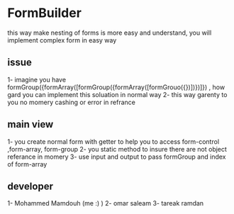 # FormBuilder

this way make nesting of forms is more easy and understand, you will implement complex form in easy way

## issue

1- imagine you have formGroup({formArray([formGroup({formArray([formGrouo({})])})]}) , how gard you can implement this soluation in normal way
2- this way garenty to you no momery cashing or error in refrance 

## main view

1- you create normal form with getter to help you to access form-control ,form-array, form-group
2- you static method to insure there are not object referance in momery
3- use input and output to pass formGroup and index of form-array

## developer
1- Mohammed Mamdouh (me :) )
2- omar saleam
3- tareak ramdan

